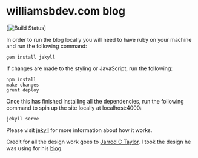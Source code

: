 # williamsbdev.com blog

[![Build Status](https://travis-ci.org/williamsbdev/williamsbdev.github.io)]

In order to run the blog locally you will need to have ruby on your machine and
run the following command:

    gem install jekyll

If changes are made to the styling or JavaScript, run the following:

    npm install
    make changes
    grunt deploy

Once this has finished installing all the dependencies, run the following
command to spin up the site locally at localhost:4000:

    jekyll serve

Please visit [jekyll] for more information about
how it works.

Credit for all the design work goes to [Jarrod C Taylor]. I took the design he was
using for his [blog].

[jekyll]: http://jekyllrb.com/
[Jarrod C Taylor]: https://github.com/JarrodCTaylor
[blog]: http://jarrodctaylor.com

